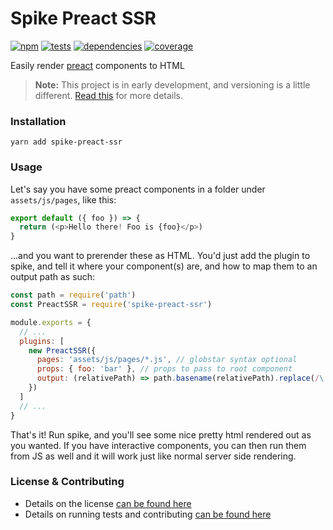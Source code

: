 # Spike Preact SSR

[![npm](https://img.shields.io/npm/v/spike-preact-ssr.svg?style=flat-square)](https://npmjs.com/package/spike-preact-ssr)
[![tests](https://img.shields.io/travis/static-dev/spike-preact-ssr.svg?style=flat-square)](https://travis-ci.org/static-dev/spike-preact-ssr?branch=master)
[![dependencies](https://img.shields.io/david/static-dev/spike-preact-ssr.svg?style=flat-square)](https://david-dm.org/static-dev/spike-preact-ssr)
[![coverage](https://img.shields.io/codecov/c/github/static-dev/spike-preact-ssr.svg?style=flat-square)](https://codecov.io/gh/static-dev/spike-preact-ssr)

Easily render [preact](https://github.com/developit/preact) components to HTML

> **Note:** This project is in early development, and versioning is a little different. [Read this](http://markup.im/#q4_cRZ1Q) for more details.

### Installation

`yarn add spike-preact-ssr`

### Usage

Let's say you have some preact components in a folder under `assets/js/pages`, like this:

```js
export default ({ foo }) => {
  return (<p>Hello there! Foo is {foo}</p>)
}
```

...and you want to prerender these as HTML. You'd just add the plugin to spike, and tell it where your component(s) are, and how to map them to an output path as such:

```js
const path = require('path')
const PreactSSR = require('spike-preact-ssr')

module.exports = {
  // ...
  plugins: [
    new PreactSSR({
      pages: 'assets/js/pages/*.js', // globstar syntax optional
      props: { foo: 'bar' }, // props to pass to root component
      output: (relativePath) => path.basename(relativePath).replace(/\.js$/, '.html') // by default it will map to its current location and just replace .js with .html
    })
  ]
  // ...
}
```

That's it! Run spike, and you'll see some nice pretty html rendered out as you wanted. If you have interactive components, you can then run them from JS as well and it will work just like normal server side rendering.

### License & Contributing

- Details on the license [can be found here](LICENSE.md)
- Details on running tests and contributing [can be found here](contributing.md)
